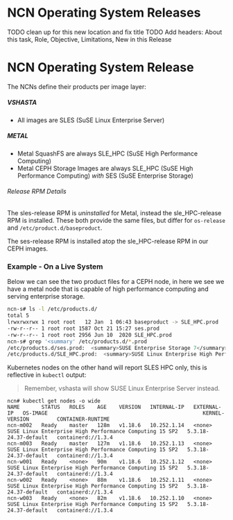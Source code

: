 # NCN Operating System Releases

TODO clean up for this new location and fix title
TODO Add headers: About this task, Role, Objective, Limitations, New in this Release


# NCN Operating System Release

The NCNs define their products per image layer:


##### VSHASTA
- All images are SLES (SuSE Linux Enterprise Server)

##### METAL

- Metal SquashFS are always SLE_HPC (SuSE High Performance Computing)
- Metal CEPH Storage Images are always SLE_HPC (SuSE High Performance Computing) _with_ SES (SuSE Enterprise Storage)


###### Release RPM Details

The sles-release RPM is _uninstalled_ for Metal, instead the sle_HPC-release RPM is installed. These 
both provide the same files, but differ for `os-release` and `/etc/product.d/baseproduct`.

The ses-release RPM is installed atop the sle_HPC-release RPM in our CEPH images. 


### Example - On a Live System

Below we can see the two product files for a CEPH node, in here we see we have a metal node that is capable
of high performance computing and serving enterprise storage.

 ```bash
ncn-s# ls -l /etc/products.d/
total 5
lrwxrwxrwx 1 root root   12 Jan  1 06:43 baseproduct -> SLE_HPC.prod
-rw-r--r-- 1 root root 1587 Oct 21 15:27 ses.prod
-rw-r--r-- 1 root root 2956 Jun 10  2020 SLE_HPC.prod
ncn-s# grep '<summary' /etc/products.d/*.prod
/etc/products.d/ses.prod:  <summary>SUSE Enterprise Storage 7</summary>
/etc/products.d/SLE_HPC.prod:  <summary>SUSE Linux Enterprise High Performance Computing 15 SP2</summary>
```

Kubernetes nodes on the other hand will report SLES HPC only, this is reflective in `kubectl` output:
> Remember, vshasta will show SUSE Linux Enterprise Server instead.
```
ncn# kubectl get nodes -o wide
NAME       STATUS   ROLES    AGE    VERSION   INTERNAL-IP   EXTERNAL-IP   OS-IMAGE                                                  KERNEL-VERSION         CONTAINER-RUNTIME
ncn-m002   Ready    master   128m   v1.18.6   10.252.1.14   <none>        SUSE Linux Enterprise High Performance Computing 15 SP2   5.3.18-24.37-default   containerd://1.3.4
ncn-m003   Ready    master   127m   v1.18.6   10.252.1.13   <none>        SUSE Linux Enterprise High Performance Computing 15 SP2   5.3.18-24.37-default   containerd://1.3.4
ncn-w001   Ready    <none>   90m    v1.18.6   10.252.1.12   <none>        SUSE Linux Enterprise High Performance Computing 15 SP2   5.3.18-24.37-default   containerd://1.3.4
ncn-w002   Ready    <none>   88m    v1.18.6   10.252.1.11   <none>        SUSE Linux Enterprise High Performance Computing 15 SP2   5.3.18-24.37-default   containerd://1.3.4
ncn-w003   Ready    <none>   82m    v1.18.6   10.252.1.10   <none>        SUSE Linux Enterprise High Performance Computing 15 SP2   5.3.18-24.37-default   containerd://1.3.4 
```
